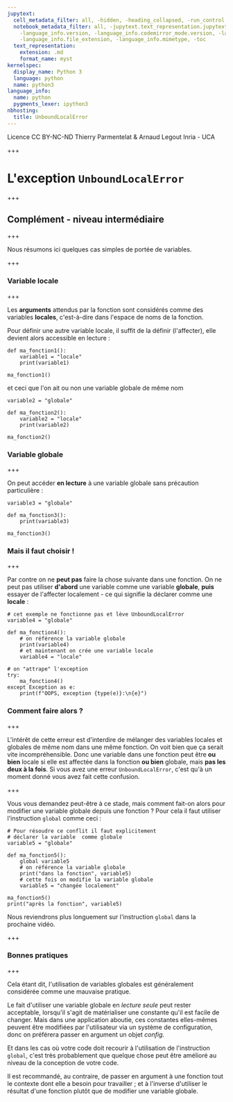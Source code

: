 ```yaml
---
jupytext:
  cell_metadata_filter: all, -hidden, -heading_collapsed, -run_control, -trusted
  notebook_metadata_filter: all, -jupytext.text_representation.jupytext_version, -jupytext.text_representation.format_version,
    -language_info.version, -language_info.codemirror_mode.version, -language_info.codemirror_mode,
    -language_info.file_extension, -language_info.mimetype, -toc
  text_representation:
    extension: .md
    format_name: myst
kernelspec:
  display_name: Python 3
  language: python
  name: python3
language_info:
  name: python
  pygments_lexer: ipython3
nbhosting:
  title: UnboundLocalError
---
```


<div class="licence">
<span>Licence CC BY-NC-ND</span>
<span>Thierry Parmentelat &amp; Arnaud Legout</span>
<span>Inria - UCA</span>
</div>

+++

# L'exception `UnboundLocalError`

+++

## Complément - niveau intermédiaire

+++

Nous résumons ici quelques cas simples de portée de variables.

+++

### Variable locale

+++

Les **arguments** attendus par la fonction sont considérés comme des variables **locales**, c'est-à-dire dans l'espace de noms de la fonction.

Pour définir une autre variable locale, il suffit de la définir (l'affecter), elle devient alors accessible en lecture :

```{code-cell} ipython3
def ma_fonction1():
    variable1 = "locale"
    print(variable1)

ma_fonction1()
```

et ceci que l'on ait ou non une variable globale de même nom

```{code-cell} ipython3
variable2 = "globale"

def ma_fonction2():
    variable2 = "locale"
    print(variable2)

ma_fonction2()
```

### Variable globale

+++

On peut accéder **en lecture**  à une variable globale sans précaution particulière :

```{code-cell} ipython3
variable3 = "globale"

def ma_fonction3():
    print(variable3)

ma_fonction3()
```

### Mais il faut choisir !

+++

Par contre on ne **peut pas** faire la chose suivante dans une fonction. On ne peut pas utiliser **d'abord** une variable comme une variable **globale**, **puis** essayer de l'affecter localement - ce qui signifie la déclarer comme une **locale** :

```{code-cell} ipython3
# cet exemple ne fonctionne pas et lève UnboundLocalError
variable4 = "globale"

def ma_fonction4():
    # on référence la variable globale
    print(variable4)
    # et maintenant on crée une variable locale
    variable4 = "locale"

# on "attrape" l'exception
try:
    ma_fonction4()
except Exception as e:
    print(f"OOPS, exception {type(e)}:\n{e}")
```

### Comment faire alors ?

+++

L'intérêt de cette erreur est d'interdire de mélanger des variables locales et globales de même nom dans une même fonction. On voit bien que ça serait vite incompréhensible. Donc une variable dans une fonction peut être **ou bien** locale si elle est affectée dans la fonction **ou bien** globale, mais **pas les deux à la fois**. Si vous avez une erreur `UnboundLocalError`, c'est qu'à un moment donné vous avez fait cette confusion.

+++

Vous vous demandez peut-être à ce stade, mais comment fait-on alors pour modifier une variable globale depuis une fonction ? Pour cela il faut utiliser l'instruction `global` comme ceci :

```{code-cell} ipython3
# Pour résoudre ce conflit il faut explicitement
# déclarer la variable  comme globale
variable5 = "globale"

def ma_fonction5():
    global variable5
    # on référence la variable globale
    print("dans la fonction", variable5)
    # cette fois on modifie la variable globale
    variable5 = "changée localement"

ma_fonction5()
print("après la fonction", variable5)
```

Nous reviendrons plus longuement sur l'instruction `global` dans la prochaine vidéo.

+++

### Bonnes pratiques

+++

Cela étant dit, l'utilisation de variables globales est généralement considérée comme une mauvaise pratique. 

Le fait d'utiliser une variable globale en *lecture seule* peut rester acceptable, lorsqu'il s'agit de matérialiser une constante qu'il est facile de changer. Mais dans une application aboutie, ces constantes elles-mêmes peuvent être modifiées par l'utilisateur via un système de configuration, donc on préférera passer en argument un objet *config*.

Et dans les cas où votre code doit recourir à l'utilisation de l'instruction `global`, c'est très probablement que quelque chose peut être amélioré au niveau de la conception de votre code.

Il est recommandé, au contraire, de passer en argument à une fonction tout le contexte dont elle a besoin pour travailler ; et à l'inverse d'utiliser le résultat d'une fonction plutôt que de modifier une variable globale.
